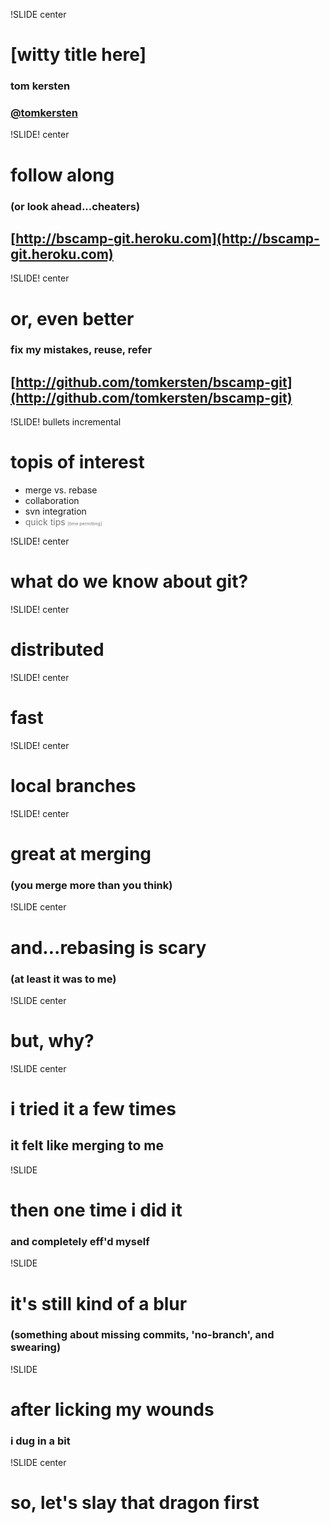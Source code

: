!SLIDE center
# [witty title here]
### tom kersten ###
### [@tomkersten](http://twitter.com/tomkersten) ###


!SLIDE! center
# follow along #
### (or look ahead...cheaters) ###
## [http://bscamp-git.heroku.com](http://bscamp-git.heroku.com) ##


!SLIDE! center
# or, even better #
### fix my mistakes, reuse, refer ###
## [http://github.com/tomkersten/bscamp-git](http://github.com/tomkersten/bscamp-git) ##

!SLIDE! bullets incremental
# topis of interest
* merge vs. rebase
* collaboration
* svn integration
* <span style="color: #777">quick tips <span style="font-size: 0.5em">[time permitting]</span></span>

!SLIDE! center
# what do we know about git?

!SLIDE! center
# distributed

!SLIDE! center
# fast

!SLIDE! center
# local branches

!SLIDE! center
# great at merging
### (you merge more than you think)

!SLIDE center
# and...rebasing is scary
### (at least it was to me)

!SLIDE center
# but, why?

!SLIDE center
# i tried it a few times
## it felt like merging to me

!SLIDE
# then one time i did it
### and completely eff'd myself

!SLIDE
# it's still kind of a blur
### (something about missing commits, 'no-branch', and swearing)

!SLIDE
# after licking my wounds
### i dug in a bit

!SLIDE center
# so, let's slay that dragon first
